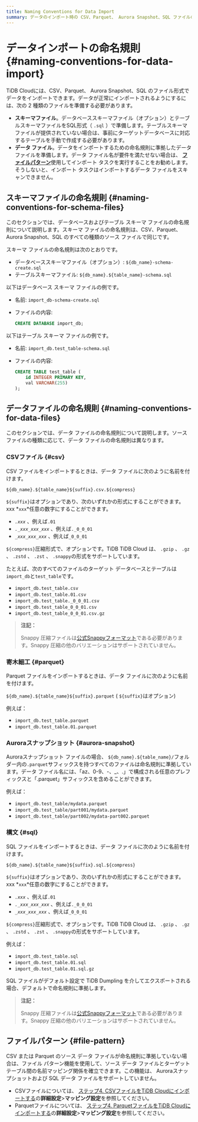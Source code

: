 ```yaml
---
title: Naming Conventions for Data Import
summary: データのインポート時の CSV、Parquet、 Aurora Snapshot、SQL ファイルの命名規則について説明します。
---
```


# データインポートの命名規則 {#naming-conventions-for-data-import}

TiDB Cloudには、CSV、Parquet、 Aurora Snapshot、SQL のファイル形式でデータをインポートできます。データが正常にインポートされるようにするには、次の 2 種類のファイルを準備する必要があります。

-   **スキーマファイル**。データベーススキーマファイル（オプション）とテーブルスキーマファイルをSQL形式（ `.sql` ）で準備します。テーブルスキーマファイルが提供されていない場合は、事前にターゲットデータベースに対応するテーブルを手動で作成する必要があります。
-   **データ ファイル**。データをインポートするための命名規則に準拠したデータ ファイルを準備します。データ ファイル名が要件を満たせない場合は、 [**ファイルパターン**](#file-pattern)使用してインポート タスクを実行することをお勧めします。そうしないと、インポート タスクはインポートするデータ ファイルをスキャンできません。

## スキーマファイルの命名規則 {#naming-conventions-for-schema-files}

このセクションでは、データベースおよびテーブル スキーマ ファイルの命名規則について説明します。スキーマ ファイルの命名規則は、CSV、Parquet、 Aurora Snapshot、SQL のすべての種類のソース ファイルで同じです。

スキーマ ファイルの命名規則は次のとおりです。

-   データベーススキーマファイル（オプション）: `${db_name}-schema-create.sql`
-   テーブルスキーマファイル: `${db_name}.${table_name}-schema.sql`

以下はデータベース スキーマ ファイルの例です。

-   名前: `import_db-schema-create.sql`
-   ファイルの内容:

    ```sql
    CREATE DATABASE import_db;
    ```

以下はテーブル スキーマ ファイルの例です。

-   名前: `import_db.test_table-schema.sql`
-   ファイルの内容:

    ```sql
    CREATE TABLE test_table (
        id INTEGER PRIMARY KEY,
        val VARCHAR(255)
    );
    ```

## データファイルの命名規則 {#naming-conventions-for-data-files}

このセクションでは、データ ファイルの命名規則について説明します。ソース ファイルの種類に応じて、データ ファイルの命名規則は異なります。

### CSVファイル {#csv}

CSV ファイルをインポートするときは、データ ファイルに次のように名前を付けます。

`${db_name}.${table_name}${suffix}.csv.${compress}`

`${suffix}`はオプションであり、次のいずれかの形式にすることができます。xxx *`xxx`*任意の数字にすることができます。

-   *`.xxx`* 、例えば`.01`
-   *`._xxx_xxx_xxx`* 、例えば`._0_0_01`
-   *`_xxx_xxx_xxx`* 、例えば`_0_0_01`

`${compress}`圧縮形式で、オプションです。TiDB TiDB Cloud は、 `.gzip` 、 `.gz` 、 `.zstd` 、 `.zst` 、 `.snappy`の形式をサポートしています。

たとえば、次のすべてのファイルのターゲット データベースとテーブルは`import_db`と`test_table`です。

-   `import_db.test_table.csv`
-   `import_db.test_table.01.csv`
-   `import_db.test_table._0_0_01.csv`
-   `import_db.test_table_0_0_01.csv`
-   `import_db.test_table_0_0_01.csv.gz`

> **注記：**
>
> Snappy 圧縮ファイルは[公式Snappyフォーマット](https://github.com/google/snappy)である必要があります。Snappy 圧縮の他のバリエーションはサポートされていません。

### 寄木細工 {#parquet}

Parquet ファイルをインポートするときは、データ ファイルに次のように名前を付けます。

`${db_name}.${table_name}${suffix}.parquet` ( `${suffix}`はオプション)

例えば：

-   `import_db.test_table.parquet`
-   `import_db.test_table.01.parquet`

### Auroraスナップショット {#aurora-snapshot}

Auroraスナップショット ファイルの場合、 `${db_name}.${table_name}/`フォルダー内の`.parquet`サフィックスを持つすべてのファイルは命名規則に準拠しています。データ ファイル名には、「az、0-9、-、_、.」で構成される任意のプレフィックスと「.parquet」サフィックスを含めることができます。

例えば：

-   `import_db.test_table/mydata.parquet`
-   `import_db.test_table/part001/mydata.parquet`
-   `import_db.test_table/part002/mydata-part002.parquet`

### 構文 {#sql}

SQL ファイルをインポートするときは、データ ファイルに次のように名前を付けます。

`${db_name}.${table_name}${suffix}.sql.${compress}`

`${suffix}`はオプションであり、次のいずれかの形式にすることができます。xxx *`xxx`*任意の数字にすることができます。

-   *`.xxx`* 、例えば`.01`
-   *`._xxx_xxx_xxx`* 、例えば`._0_0_01`
-   *`_xxx_xxx_xxx`* 、例えば`_0_0_01`

`${compress}`圧縮形式で、オプションです。TiDB TiDB Cloud は、 `.gzip` 、 `.gz` 、 `.zstd` 、 `.zst` 、 `.snappy`の形式をサポートしています。

例えば：

-   `import_db.test_table.sql`
-   `import_db.test_table.01.sql`
-   `import_db.test_table.01.sql.gz`

SQL ファイルがデフォルト設定で TiDB Dumpling を介してエクスポートされる場合、デフォルトで命名規則に準拠します。

> **注記：**
>
> Snappy 圧縮ファイルは[公式Snappyフォーマット](https://github.com/google/snappy)である必要があります。Snappy 圧縮の他のバリエーションはサポートされていません。

## ファイルパターン {#file-pattern}

CSV または Parquet のソース データ ファイルが命名規則に準拠していない場合は、ファイル パターン機能を使用して、ソース データ ファイルとターゲット テーブル間の名前マッピング関係を確立できます。この機能は、 Auroraスナップショットおよび SQL データ ファイルをサポートしていません。

-   CSVファイルについては、 [ステップ4. CSVファイルをTiDB Cloudにインポートする](/tidb-cloud/import-csv-files.md#step-4-import-csv-files-to-tidb-cloud)の**詳細設定**&gt;**マッピング設定**を参照してください。
-   Parquetファイルについては、 [ステップ4. ParquetファイルをTiDB Cloudにインポートする](/tidb-cloud/import-parquet-files.md#step-4-import-parquet-files-to-tidb-cloud)の**詳細設定**&gt;**マッピング設定**を参照してください。
